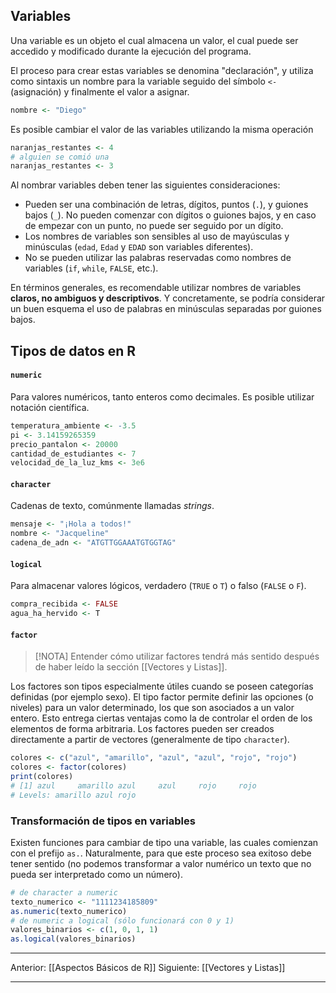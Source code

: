 ## Variables
Una variable es un objeto el cual almacena un valor, el cual puede ser accedido y modificado durante la ejecución del programa.

El proceso para crear estas variables se denomina "declaración", y utiliza como sintaxis un nombre para la variable seguido del símbolo `<-` (asignación) y finalmente el valor a asignar.
```r
nombre <- "Diego"
```
Es posible cambiar el valor de las variables utilizando la misma operación
```r
naranjas_restantes <- 4
# alguien se comió una
naranjas_restantes <- 3
```

Al nombrar variables deben tener las siguientes consideraciones:
- Pueden ser una combinación de letras, dígitos, puntos (`.`), y guiones bajos (`_`). No pueden comenzar con dígitos o guiones bajos, y en caso de empezar con un punto, no puede ser seguido por un dígito.
- Los nombres de variables son sensibles al uso de mayúsculas y minúsculas (`edad`, `Edad` y `EDAD` son variables diferentes).
- No se pueden utilizar las palabras reservadas como nombres de variables (`if`, `while`, `FALSE`, etc.).

En términos generales, es recomendable utilizar nombres de variables **claros, no ambiguos y descriptivos**. Y concretamente, se podría considerar un buen esquema el uso de palabras en minúsculas separadas por guiones bajos.

## Tipos de datos en R
#### `numeric`
Para valores numéricos, tanto enteros como decimales. Es posible utilizar notación científica.
```r
temperatura_ambiente <- -3.5
pi <- 3.14159265359
precio_pantalon <- 20000
cantidad_de_estudiantes <- 7
velocidad_de_la_luz_kms <- 3e6
```

#### `character` 
Cadenas de texto, comúnmente llamadas *strings*.
```r
mensaje <- "¡Hola a todos!"
nombre <- "Jacqueline"
cadena_de_adn <- "ATGTTGGAAATGTGGTAG"
```

#### `logical`
Para almacenar valores lógicos, verdadero (`TRUE` o `T`) o falso (`FALSE` o `F`).
```r
compra_recibida <- FALSE
agua_ha_hervido <- T
```

#### `factor`
> [!NOTA]
Entender cómo utilizar factores tendrá más sentido después de haber leído la sección [[Vectores y Listas]].

Los factores son tipos especialmente útiles cuando se poseen categorías definidas (por ejemplo sexo). El tipo factor permite definir las opciones (o niveles) para un valor determinado, los que son asociados a un valor entero. Esto entrega ciertas ventajas como la de controlar el orden de los elementos de forma arbitraria.
Los factores pueden ser creados directamente a partir de vectores (generalmente de tipo `character`).
```r
colores <- c("azul", "amarillo", "azul", "azul", "rojo", "rojo")
colores <- factor(colores)
print(colores)
# [1] azul     amarillo azul     azul     rojo     rojo    
# Levels: amarillo azul rojo
```

### Transformación de tipos en variables
Existen funciones para cambiar de tipo una variable, las cuales comienzan con el prefijo `as.`. Naturalmente, para que este proceso sea exitoso debe tener sentido (no podemos transformar a valor numérico un texto que no pueda ser interpretado como un número).
```r
# de character a numeric
texto_numerico <- "1111234185809"
as.numeric(texto_numerico)
# de numeric a logical (sólo funcionará con 0 y 1)
valores_binarios <- c(1, 0, 1, 1)
as.logical(valores_binarios)
```

---
Anterior: [[Aspectos Básicos de R]]
Siguiente: [[Vectores y Listas]]

---
